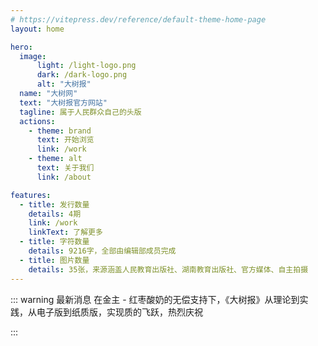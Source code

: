 ```yaml
---
# https://vitepress.dev/reference/default-theme-home-page
layout: home

hero:
  image:
      light: /light-logo.png
      dark: /dark-logo.png
      alt: "大树报"
  name: "大树网"
  text: "大树报官方网站"
  tagline: 属于人民群众自己的头版
  actions:
    - theme: brand
      text: 开始浏览
      link: /work
    - theme: alt
      text: 关于我们
      link: /about

features:
  - title: 发行数量
    details: 4期
    link: /work
    linkText: 了解更多
  - title: 字符数量
    details: 9216字，全部由编辑部成员完成
  - title: 图片数量
    details: 35张，来源涵盖人民教育出版社、湖南教育出版社、官方媒体、自主拍摄
---
```

::: warning 最新消息
在金主 - 红枣酸奶的无偿支持下，《大树报》从理论到实践，从电子版到纸质版，实现质的飞跃，热烈庆祝

:::